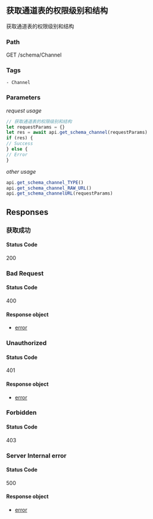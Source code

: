 ## 获取通道表的权限级别和结构

获取通道表的权限级别和结构
### Path
GET /schema/Channel

### Tags
    - Channel
### Parameters


*request usage*
```javascript
// 获取通道表的权限级别和结构
let requestParams = {}
let res = await api.get_schema_channel(requestParams)
if (res) {
// Success
} else {
// Error
}
```
*other usage*
```javascript
api.get_schema_channel_TYPE()
api.get_schema_channel_RAW_URL()
api.get_schema_channelURL(requestParams)
```

## Responses
### 获取成功

#### Status Code
200



### Bad Request

#### Status Code
400


#### Response object
* [error](../models/error.md)

### Unauthorized

#### Status Code
401


#### Response object
* [error](../models/error.md)

### Forbidden

#### Status Code
403



### Server Internal error

#### Status Code
500


#### Response object
* [error](../models/error.md)

